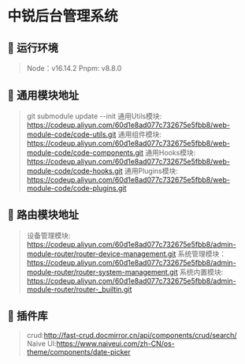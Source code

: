 # 中锐后台管理系统

## 🎯 运行环境
>
> Node：v16.14.2
> Pnpm: v8.8.0

## 🎯 通用模块地址
>
> git submodule update --init
>通用Utils模块: <https://codeup.aliyun.com/60d1e8ad077c732675e5fbb8/web-module-code/code-utils.git>
>通用组件模块: <https://codeup.aliyun.com/60d1e8ad077c732675e5fbb8/web-module-code/code-components.git>
>通用Hooks模块: <https://codeup.aliyun.com/60d1e8ad077c732675e5fbb8/web-module-code/code-hooks.git>
>通用Plugins模块: <https://codeup.aliyun.com/60d1e8ad077c732675e5fbb8/web-module-code/code-plugins.git>

## 🎯 路由模块地址
>
>设备管理模块: <https://codeup.aliyun.com/60d1e8ad077c732675e5fbb8/admin-module-router/router-device-management.git>
>系统管理模块：<https://codeup.aliyun.com/60d1e8ad077c732675e5fbb8/admin-module-router/router-system-management.git>
>系统内置模块: <https://codeup.aliyun.com/60d1e8ad077c732675e5fbb8/admin-module-router/router-_builtin.git>

## 🎯 插件库
>
> crud:<http://fast-crud.docmirror.cn/api/components/crud/search/>
> Naive UI:<https://www.naiveui.com/zh-CN/os-theme/components/date-picker>

